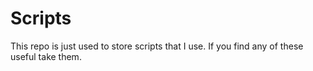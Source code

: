 # Scripts

This repo is just used to store scripts that I use. If you find any of these useful take them.
